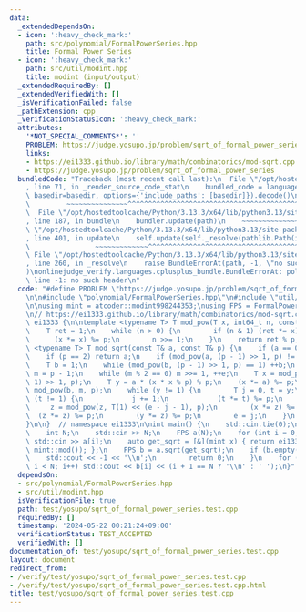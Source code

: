 ```yaml
---
data:
  _extendedDependsOn:
  - icon: ':heavy_check_mark:'
    path: src/polynomial/FormalPowerSeries.hpp
    title: Formal Power Series
  - icon: ':heavy_check_mark:'
    path: src/util/modint.hpp
    title: modint (input/output)
  _extendedRequiredBy: []
  _extendedVerifiedWith: []
  _isVerificationFailed: false
  _pathExtension: cpp
  _verificationStatusIcon: ':heavy_check_mark:'
  attributes:
    '*NOT_SPECIAL_COMMENTS*': ''
    PROBLEM: https://judge.yosupo.jp/problem/sqrt_of_formal_power_series
    links:
    - https://ei1333.github.io/library/math/combinatorics/mod-sqrt.cpp
    - https://judge.yosupo.jp/problem/sqrt_of_formal_power_series
  bundledCode: "Traceback (most recent call last):\n  File \"/opt/hostedtoolcache/Python/3.13.3/x64/lib/python3.13/site-packages/onlinejudge_verify/documentation/build.py\"\
    , line 71, in _render_source_code_stat\n    bundled_code = language.bundle(stat.path,\
    \ basedir=basedir, options={'include_paths': [basedir]}).decode()\n          \
    \         ~~~~~~~~~~~~~~~^^^^^^^^^^^^^^^^^^^^^^^^^^^^^^^^^^^^^^^^^^^^^^^^^^^^^^^^^^^^^^^^^^\n\
    \  File \"/opt/hostedtoolcache/Python/3.13.3/x64/lib/python3.13/site-packages/onlinejudge_verify/languages/cplusplus.py\"\
    , line 187, in bundle\n    bundler.update(path)\n    ~~~~~~~~~~~~~~^^^^^^\n  File\
    \ \"/opt/hostedtoolcache/Python/3.13.3/x64/lib/python3.13/site-packages/onlinejudge_verify/languages/cplusplus_bundle.py\"\
    , line 401, in update\n    self.update(self._resolve(pathlib.Path(included), included_from=path))\n\
    \                ~~~~~~~~~~~~~^^^^^^^^^^^^^^^^^^^^^^^^^^^^^^^^^^^^^^^^^^^^\n \
    \ File \"/opt/hostedtoolcache/Python/3.13.3/x64/lib/python3.13/site-packages/onlinejudge_verify/languages/cplusplus_bundle.py\"\
    , line 260, in _resolve\n    raise BundleErrorAt(path, -1, \"no such header\"\
    )\nonlinejudge_verify.languages.cplusplus_bundle.BundleErrorAt: polynomial/FormalPowerSeries.hpp:\
    \ line -1: no such header\n"
  code: "#define PROBLEM \"https://judge.yosupo.jp/problem/sqrt_of_formal_power_series\"\
    \n\n#include \"polynomial/FormalPowerSeries.hpp\"\n#include \"util/modint.hpp\"\
    \n\nusing mint = atcoder::modint998244353;\nusing FPS = FormalPowerSeries<mint>;\n\
    \n// https://ei1333.github.io/library/math/combinatorics/mod-sqrt.cpp\nnamespace\
    \ ei1333 {\n\ntemplate <typename T> T mod_pow(T x, int64_t n, const T& p) {\n\
    \    T ret = 1;\n    while (n > 0) {\n        if (n & 1) (ret *= x) %= p;\n  \
    \      (x *= x) %= p;\n        n >>= 1;\n    }\n    return ret % p;\n}\n\ntemplate\
    \ <typename T> T mod_sqrt(const T& a, const T& p) {\n    if (a == 0) return 0;\n\
    \    if (p == 2) return a;\n    if (mod_pow(a, (p - 1) >> 1, p) != 1) return -1;\n\
    \    T b = 1;\n    while (mod_pow(b, (p - 1) >> 1, p) == 1) ++b;\n    T e = 0,\
    \ m = p - 1;\n    while (m % 2 == 0) m >>= 1, ++e;\n    T x = mod_pow(a, (m -\
    \ 1) >> 1, p);\n    T y = a * (x * x % p) % p;\n    (x *= a) %= p;\n    T z =\
    \ mod_pow(b, m, p);\n    while (y != 1) {\n        T j = 0, t = y;\n        while\
    \ (t != 1) {\n            j += 1;\n            (t *= t) %= p;\n        }\n   \
    \     z = mod_pow(z, T(1) << (e - j - 1), p);\n        (x *= z) %= p;\n      \
    \  (z *= z) %= p;\n        (y *= z) %= p;\n        e = j;\n    }\n    return x;\n\
    }\n\n}  // namespace ei1333\n\nint main() {\n    std::cin.tie(0);\n    std::ios::sync_with_stdio(false);\n\
    \    int N;\n    std::cin >> N;\n    FPS a(N);\n    for (int i = 0; i < N; i++)\
    \ std::cin >> a[i];\n    auto get_sqrt = [&](mint x) { return ei1333::mod_sqrt<int64_t>(x.val(),\
    \ mint::mod()); };\n    FPS b = a.sqrt(get_sqrt);\n    if (b.empty()) {\n    \
    \    std::cout << -1 << '\\n';\n        return 0;\n    }\n    for (int i = 0;\
    \ i < N; i++) std::cout << b[i] << (i + 1 == N ? '\\n' : ' ');\n}"
  dependsOn:
  - src/polynomial/FormalPowerSeries.hpp
  - src/util/modint.hpp
  isVerificationFile: true
  path: test/yosupo/sqrt_of_formal_power_series.test.cpp
  requiredBy: []
  timestamp: '2024-05-22 00:21:24+09:00'
  verificationStatus: TEST_ACCEPTED
  verifiedWith: []
documentation_of: test/yosupo/sqrt_of_formal_power_series.test.cpp
layout: document
redirect_from:
- /verify/test/yosupo/sqrt_of_formal_power_series.test.cpp
- /verify/test/yosupo/sqrt_of_formal_power_series.test.cpp.html
title: test/yosupo/sqrt_of_formal_power_series.test.cpp
---
```

